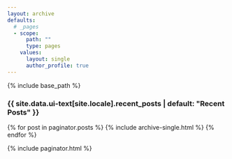 ```yaml
---
layout: archive
defaults:
  # _pages
  - scope:
      path: ""
      type: pages
    values:
      layout: single
      author_profile: true
---
```


{% include base_path %}

<h3 class="archive__subtitle">{{ site.data.ui-text[site.locale].recent_posts | default: "Recent Posts" }}</h3>

{% for post in paginator.posts %}
  {% include archive-single.html %}
{% endfor %}

{% include paginator.html %}
